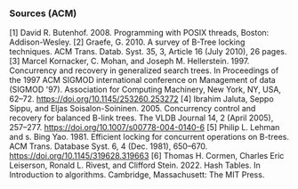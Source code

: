 ### Sources (ACM)

[1] David R. Butenhof. 2008. Programming with POSIX threads, Boston: Addison-Wesley.
[2] Graefe, G. 2010. A survey of B-Tree locking techniques. ACM Trans. Datab. Syst. 35, 3, Article 16 (July 2010), 26
pages.
[3] Marcel Kornacker, C. Mohan, and Joseph M. Hellerstein. 1997. Concurrency and recovery in generalized search trees.
In Proceedings of the 1997 ACM SIGMOD international conference on Management of data (SIGMOD '97). Association for
Computing Machinery, New York, NY, USA, 62–72. https://doi.org/10.1145/253260.253272
[4] Ibrahim Jaluta, Seppo Sippu, and Eljas Soisalon-Soininen. 2005. Concurrency control and recovery for balanced B-link
trees. The VLDB Journal 14, 2 (April 2005), 257–277. https://doi.org/10.1007/s00778-004-0140-6
[5] Philip L. Lehman and s. Bing Yao. 1981. Efficient locking for concurrent operations on B-trees. ACM Trans. Database
Syst. 6, 4 (Dec. 1981), 650–670. https://doi.org/10.1145/319628.319663
[6] Thomas H. Cormen, Charles Eric Leiserson, Ronald L. Rivest, and Clifford Stein. 2022. Hash Tables. In Introduction
to algorithms. Cambridge, Massachusett: The MIT Press. 



